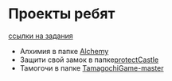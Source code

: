 # Проекты ребят
[ссылки на задания](https://proekty-na-pitone.gitbook.io/untitled/)
- Алхимия в папке [Alchemy](https://github.com/makarova1507ana/python312/tree/OOP/%D0%9F%D1%80%D0%BE%D0%B5%D0%BA%D1%82%D1%8B/Alchemy)
- Защити свой замок в папке[protectCastle](https://github.com/makarova1507ana/python312/tree/OOP/%D0%9F%D1%80%D0%BE%D0%B5%D0%BA%D1%82%D1%8B/protectCastle)
- Тамогочи в папке [TamagochiGame-master](https://github.com/makarova1507ana/python312/tree/OOP/%D0%9F%D1%80%D0%BE%D0%B5%D0%BA%D1%82%D1%8B/TamagochiGame-master)
